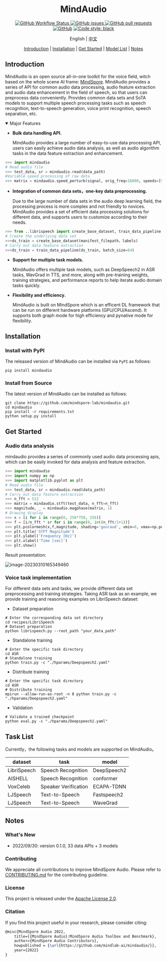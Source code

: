 <div align="center">


# MindAudio

[![GitHub Workflow Status](https://img.shields.io/github/actions/workflow/status/mindspore-lab/mindaudio/ut_test.yaml)
![GitHub issues](https://img.shields.io/github/issues/mindspore-lab/mindaudio)
![GitHub pull requests](https://img.shields.io/github/issues-pr/mindspore-lab/mindaudio)
![GitHub](https://img.shields.io/github/license/mindspore-lab/mindaudio)](<img alt="GitHub" src="https://img.shields.io/github/license/mindspore-lab/mindaudio">)
[![Code style: black](https://img.shields.io/badge/code%20style-black-000000.svg)](https://github.com/psf/black)

English | [中文](README_CN.md)

[Introduction](#introduction) |
[Installation](#installation) |
[Get Started](#get-started) |
[Model List](#model-list) |
[Notes](#notes)

</div>

## Introduction

MindAudio is an open source all-in-one toolkit for the voice field, witch based on the whole scene AI frame: [MindSpore](https://www.mindspore.cn/). MindAudio provides a series of API for common audio data processing, audio feature extraction and audio data enhancement in the field of speech, so that users can preprocess data conveniently. Provides common data sets and SoTA models to support multiple speech processing tasks such as speech recognition, text-to-speech generation, voice print recognition, speech separation, etc.

<details open>
<summary> Major Features </summary>



- **Bulk data handling API.**

  MindAudio provides a large number of easy-to-use data processing API, users can easily achieve audio data analysis, as well as audio algorithm tasks in the data feature extraction and enhancement.

```python
>>> import mindaudio
# Read audio file
>>> test_data, sr = mindaudio.read(data_path)
#Variable speed processing of raw data
>>> matrix = mindaudio.speed_perturb(signal, orig_freq=16000, speeds=[90,  100])
```

- **Integration of common data sets，one-key data preprocessing.**

  Due to the large number of data sets in the audio deep learning field, the processing process is more complex and not friendly to novices. MindAudio provides a set of efficient data processing solutions for different data, and supports users to customize according to their needs.

```python
>>> from ..librispeech import create_base_dataset, train_data_pipeline
# Create the underlying data set
>>>ds_train = create_base_dataset(manifest_filepath，labels)
# Carry out data feature extraction
>>>ds_train = train_data_pipeline(ds_train, batch_size=64)
```

- **Support for multiple task models.**

  MindAudio offers multiple task models, such as DeepSpeech2 in ASR tasks, WavGrad in TTS, and more, along with pre-training weights, training strategies, and performance reports to help iterate audio domain tasks quickly.

- **Flexibility and efficiency.**

  MindAudio is built on MindSpore which is an efficent DL framework that can be run on different hardware platforms (GPU/CPU/Ascend). It supports both graph mode for high efficiency and pynative mode for flexibility.

## Installation

### Install with PyPI

The released version of MindAudio can be installed via `PyPI` as follows:

```shell
pip install mindaudio
```

### Install from Source

The latest version of MindAudio can be installed as follows:

```shell
git clone https://github.com/mindspore-lab/mindaudio.git
cd mindaudio
pip install -r requirements.txt
python setup.py install
```

## Get Started

### Audio data analysis

mindaudio provides a series of commonly used audio data processing apis, which can be easily invoked for data analysis and feature extraction.

```python
>>> import mindaudio
>>> import numpy as np
>>> import matplotlib.pyplot as plt
# Read audio file
>>> test_data, sr = mindaudio.read(data_path)
# Carry out data feature extraction
>>> n_fft = 512
>>> matrix = mindaudio.stft(test_data, n_fft=n_fft)
>>> magnitude, _ = mindaudio.magphase(matrix, 1)
# Drawing display
>>> x = [i for i in range(0, 256*750, 256)]
>>> f = [i/n_fft * sr for i in range(0, int(n_fft/2+1))]
>>> plt.pcolormesh(x,f,magnitude, shading='gouraud', vmin=0, vmax=np.percentile(magnitude, 98))
>>> plt.title('STFT Magnitude')
>>> plt.ylabel('Frequency [Hz]')
>>> plt.xlabel('Time [sec]')
>>> plt.show()
```

Result presentation:

![image-20230310165349460](https://raw.githubusercontent.com/mindspore-lab/mindaudio/main/tests/result/stft_magnitude.png)

### Voice task implementation

For different data sets and tasks, we provide different data set preprocessing and training strategies. Taking ASR task as an example, we provide training and reasoning examples on LibriSpeech dataset:

- Dataset preparation

```shell
# Enter the corresponding data set directory
cd recipes/LibriSpeech
# Dataset preparation
python librispeech.py --root_path "your_data_path"
```

- Standalone training

```shell
# Enter the specific task directory
cd ASR
# Standalone training
python train.py -c "./hparams/Deepspeech2.yaml"
```

- Distribute training

```shell
# Enter the specific task directory
cd ASR
# Distribute training
mpirun --allow-run-as-root -n 8 python train.py -c "./hparams/Deepspeech2.yaml"
```

- Validation

```shell
# Validate a trained checkpoint
python eval.py -c "./hparams/Deepspeech2.yaml"
```



## Task List

Currently，the following tasks and models are supported on MindAudio。

| dataset     | task                 | model       |
| ----------- | -------------------- | ----------- |
| LibriSpeech | Speech Recognition   | DeepSpeech2 |
| AISHELL     | Speech Recognition   | conformer   |
| VoxCeleb    | Speaker Verification | ECAPA-TDNN  |
| LJSpeech    | Text-to-Speech       | Fastspeech2 |
| LJSpeech    | Text-to-Speech       | WaveGrad    |

## Notes

### What's New

- 2022/09/30: version 0.1.0, 33 data APIs + 3 models

### Contributing

We appreciate all contributions to improve MindSpore Audio. Please refer to [CONTRIBUTING.md](CONTRIBUTING.md) for the contributing guideline.

### License

This project is released under the [Apache License 2.0](LICENSE).

### Citation

If you find this project useful in your research, please consider citing:

```latex
@misc{MindSpore Audio 2022,
    title={{MindSpore Audio}:MindSpore Audio Toolbox and Benchmark},
    author={MindSpore Audio Contributors},
    howpublished = {\url{https://github.com/mindlab-ai/mindaudio/}},
    year={2022}
}
```
